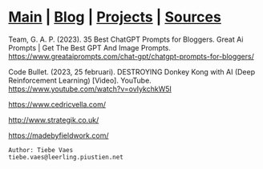 # [Main](index.md)  |  [Blog](blognav.md)  | [Projects](projectnav.md) | [Sources](sources.md)

Team, G. A. P. (2023). 35 Best ChatGPT Prompts for Bloggers. Great Ai Prompts | Get The Best GPT And Image Prompts. https://www.greataiprompts.com/chat-gpt/chatgpt-prompts-for-bloggers/ 

Code Bullet. (2023, 25 februari). DESTROYING Donkey Kong with AI (Deep Reinforcement Learning) [Video]. YouTube. https://www.youtube.com/watch?v=ovIykchkW5I

https://www.cedricvella.com/

http://www.strategik.co.uk/

https://madebyfieldwork.com/


    Author: Tiebe Vaes
    tiebe.vaes@leerling.piustien.net